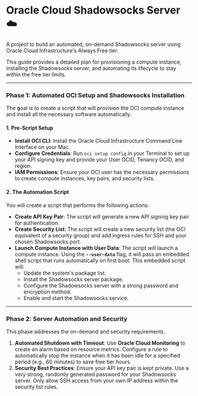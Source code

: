 # Oracle Cloud Shadowsocks Server ☁️

A project to build an automated, on-demand Shadowsocks server using Oracle Cloud Infrastructure's Always Free tier.

This guide provides a detailed plan for provisioning a compute instance, installing the Shadowsocks server, and automating its lifecycle to stay within the free tier limits.

***

### Phase 1: Automated OCI Setup and Shadowsocks Installation

The goal is to create a script that will provision the OCI compute instance and install all the necessary software automatically.

#### 1. Pre-Script Setup

* **Install OCI CLI**: Install the Oracle Cloud Infrastructure Command Line Interface on your Mac.
* **Configure Credentials**: Run `oci setup config` in your Terminal to set up your API signing key and provide your User OCID, Tenancy OCID, and region.
* **IAM Permissions**: Ensure your OCI user has the necessary permissions to create compute instances, key pairs, and security lists.

#### 2. The Automation Script

You will create a script that performs the following actions:

* **Create API Key Pair**: The script will generate a new API signing key pair for authentication.
* **Create Security List**: The script will create a new security list (the OCI equivalent of a security group) and add ingress rules for SSH and your chosen Shadowsocks port.
* **Launch Compute Instance with User Data**: The script will launch a compute instance. Using the **`--user-data`** flag, it will pass an embedded shell script that runs automatically on first boot. This embedded script will:
    * Update the system's package list.
    * Install the Shadowsocks server package.
    * Configure the Shadowsocks server with a strong password and encryption method.
    * Enable and start the Shadowsocks service.

***

### Phase 2: Server Automation and Security

This phase addresses the on-demand and security requirements.

1.  **Automated Shutdown with Timeout**: Use **Oracle Cloud Monitoring** to create an alarm based on resource metrics. Configure a rule to automatically stop the instance when it has been idle for a specified period (e.g., 60 minutes) to save free tier hours.
2.  **Security Best Practices**: Ensure your API key pair is kept private. Use a very strong, randomly generated password for your Shadowsocks server. Only allow SSH access from your own IP address within the security list rules.